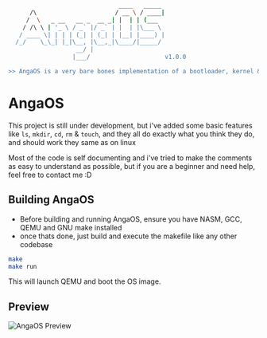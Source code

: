 ```bash
                               ____   _____ 
      /\                      / __ \ / ____|
     /  \   _ __   __ _  __ _| |  | | (___  
    / /\ \ | '_ \ / _` |/ _` | |  | |\___ \ 
   / ____ \| | | | (_| | (_| | |__| |____) |
  /_/    \_\_| |_|\__, |\__,_|\____/|_____/ 
                   __/ |                    
                  |___/                     v1.0.0

>> AngaOS is a very bare bones implementation of a bootloader, kernel & operating system
```


# AngaOS
This project is still under development, but i've added some basic features like `ls`, `mkdir`, `cd`, `rm` & `touch`, and they all do exactly what you think they do, and should work they same as on linux

Most of the code is self documenting and i've tried to make the comments as easy to understand as possible, but if you are a beginner and need help, feel free to contact me :D

## Building AngaOS
- Before building and running AngaOS, ensure you have NASM, GCC, QEMU and GNU make installed
- once thats done, just build and execute the makefile like any other codebase
```bash
make
make run
```
This will launch QEMU and boot the OS image.

## Preview

![AngaOS Preview](https://cloud.anga.pro/i/97hl2n1md1yw/preview.png)
